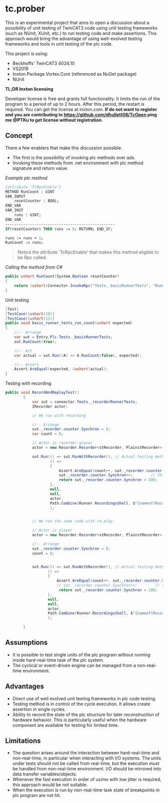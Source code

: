# tc.prober

This is an experimental project that aims to open a discussion about a possibility of unit testing of TwinCAT3 code using unit testing frameworks (such as NUnit, XUnit, etc.) to run testing code and make assertions. This approach would bring the advantage of using well-evolved testing frameworks and tools in unit testing of the plc code.

This project is using:

- Beckhoffs' TwinCAT3 4024.10
- VS2019
- Inxton.Package.Vortex.Core (referenced as NuGet package)
- NUnit

**TL;DR Inxton licensing**

Developer license is free and grants full functionality. It limits the run of the program to a period of up to 2 hours. After this period, the restart is required. You can get the license at inxton.com. **If do not want to register and you are contributing to https://github.com/dhullett08/TcOpen ping me @PTKu to get license without registration**. 

## Concept

There a few enablers that make this discussion possible:

- The first is the possibility of invoking plc methods over ads.
- Invoking these methods from .net environment with plc method signature and return value.

*Example plc method*

~~~ Pascal
{attribute 'TcRpcEnable'}
METHOD RunCount : UINT
VAR_INPUT
	resetCounter : BOOL;
END_VAR
VAR_INST
	runs : UINT;	
END_VAR
-------------------------------------------------
IF(resetCounter) THEN runs := 0; RETURN; END_IF; 

runs := runs + 1;
RunCount := runs;
~~~

> Notice the attribute 'TcRpcEnable' that makes this method eligible to be Rpc called.

*Calling the method from C#*

~~~ C#
public ushort RunCount(System.Boolean resetCounter)
{ 
    return (ushort)Connector.InvokeRpc("Tests._basicRunnerTests", "RunCount", new object[]{resetCounter});
}
~~~

Unit testing

~~~ C#
[Test]
[TestCase((ushort)10)]
[TestCase((ushort)11)]
public void basic_runner_tests_run_count(ushort expected)
{
    //-- Arrange
    var sut = Entry.Plc.Tests._basicRunnerTests;
    sut.RunCount(true);

    //-- Act
    var actual = sut.Run((A) => A.RunCount(false), expected);

    //-- Assert
    Assert.AreEqual(expected, (ushort)actual);
}
~~~

Testing with recording

~~~ C#
public void RecordAndReplayTest()
        {
            var sut = connector.Tests._recorderRunnerTests;
            IRecorder actor;

            // We run with recording

            //-- Arrange
            sut._recorder.counter.Synchron = 0;
            var count = 0;

            // Actor is recorder-graver
            actor = new Recorder.Recorder<stRecorder, PlainstRecorder>(sut._recorder, RecorderModeEnum.Graver).Actor;

            sut.Run(() => sut.RunWithRecorder(), // Actual testing method.
                    () =>
                    {                        
                        Assert.AreEqual(count++, sut._recorder.counter.Synchron);
                        sut._recorder.counter.Synchron++;        // this line changes the state of plc variable for simulation                       
                        return sut._recorder.counter.Synchron > 100;
                    },
                    null,
                    null,
                    actor,
                    Path.Combine(Runner.RecordingsShell, $"{nameof(RecordAndReplayTest)}.json")
                    );


            // We run the same code with re-play. 

            // Actor is player
            actor = new Recorder.Recorder<stRecorder, PlainstRecorder>(sut._recorder, RecorderModeEnum.Player).Actor;

            //-- Arrange
            sut._recorder.counter.Synchron = 0;
            count = 0;


            sut.Run(() => sut.RunWithRecorder(), // Actual testing method.
                   () =>
                   {
                       Assert.AreEqual(count++, sut._recorder.counter.Synchron);
                       // sut._recorder.counter.Synchron++;        // this line changes the state of plc variable for simulation commented out in replay.                      
                        return sut._recorder.counter.Synchron > 100;
                   },
                   null,
                   null,
                   actor,
                   Path.Combine(Runner.RecordingsShell, $"{nameof(RecordAndReplayTest)}.json")
                   );

        }
~~~

## Assumptions

- It is possible to test single units of the plc program without running inside hard-real-time task of the plc system.
- The cyclical or event-driven engine can be managed from a non-real-time environment.

## Advantages

- Direct use of well evolved unit testing frameworks in plc code testing.
- Testing method is in control of the cycle execution. It allows create assertion in single cycles.
- Ability to record the state of the plc structure for later reconstruction of hardware behavior. This is particularly useful when the hardware component are available for testing for limited time.

## Limitations

- The question arises around the interaction between hard-real-time and non-real-time, in particular when interacting with I/O systems. The units under tests should not be called from real-time, but the execution must be handled from non-real-time environment. I/O should be mirrored into data transfer variables/objects.
- Whenever the fast execution in order of us/ms with low jitter is required, this approach would be not suitable.
- When the execution is run by non-real-time task state of breakpoints in plc program are not hit.
